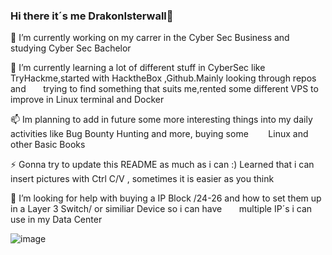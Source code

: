 ### Hi there it´s me DrakonIsterwall👋

<!--
**DrakonIsterwall/DrakonIsterwall** is a ✨ _special_ ✨ repository because its `README.md` (this file) appears on your GitHub profile.

Here are some ideas to get you started:

- 🔭 I’m currently working on ...
- 🌱 I’m currently learning ...
- 👯 I’m looking to collaborate on ...
- 🤔 I’m looking for help with ...
- 💬 Ask me about ...
- 📫 How to reach me: ...
- 😄 Pronouns: ...
- ⚡ Fun fact: ...
-->

🔭 I’m currently working on my carrer in the Cyber Sec Business and studying Cyber Sec Bachelor

🌱 I’m currently learning a lot of different stuff in CyberSec like TryHackme,started with HacktheBox ,Github.Mainly looking through repos and       trying to find something that suits me,rented some different VPS to improve in Linux terminal and Docker 

📫 Im planning to add in future some more interesting things into my daily activities like Bug Bounty Hunting and more, buying some         Linux and other Basic Books
   
⚡ Gonna try to update this README as much as i can :) Learned that i can insert pictures with Ctrl C/V , sometimes it is easier as you think

🤔 I’m looking for help with buying a IP Block /24-26 and how to set them up in a Layer 3 Switch/ or similiar Device so i can have        multiple IP´s i can use in my Data Center

 ![image](https://github.com/DrakonIsterwall/DrakonIsterwall/assets/117237001/3e0d70b8-4a20-406b-a9c5-84044503e2ac)



